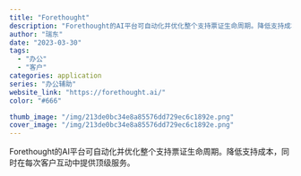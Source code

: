 ```yaml
---
title: "Forethought"
description: "Forethought的AI平台可自动化并优化整个支持票证生命周期。降低支持成本，同时在每次客户互动中提供顶级服务。"
author: "瑞东"
date: "2023-03-30"
tags:
  - "办公"
  - "客户"
categories: application
series: "办公辅助"
website_link: "https://forethought.ai/"
color: "#666"

thumb_image: "/img/213de0bc34e8a85576dd729ec6c1892e.png"
cover_image: "/img/213de0bc34e8a85576dd729ec6c1892e.png"
---
```


Forethought的AI平台可自动化并优化整个支持票证生命周期。降低支持成本，同时在每次客户互动中提供顶级服务。